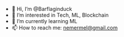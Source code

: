 - 👋 Hi, I’m @Barflaginduck
- 👀 I’m interested in Tech, ML, Blockchain
- 🌱 I’m currently learning ML
- 📫 How to reach me: nemermel@gmail.com


<!---
Barflaginduck/Barflaginduck is a ✨ special ✨ repository because its `README.md` (this file) appears on your GitHub profile.
You can click the Preview link to take a look at your changes.
--->
